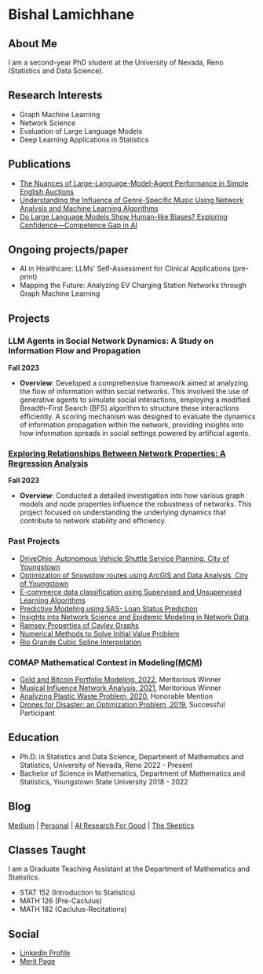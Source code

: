 # Bishal Lamichhane

## About Me

I am a second-year PhD student at the University of Nevada, Reno (Statistics and Data Science). 

## Research Interests

- Graph Machine Learning
- Network Science
- Evaluation of Large Language Models
- Deep Learning Applications in Statistics


## Publications

- [The Nuances of Large-Language-Model-Agent Performance in Simple English Auctions](https://www.researchgate.net/publication/378140244_The_Nuances_of_Large-Language-Model-Agent_Performance_in_Simple_English_Auctions) 
- [Understanding the Influence of Genre-Specific Music Using Network Analysis and Machine Learning Algorithms](https://www.mdpi.com/2504-2289/7/4/180)
- [Do Large Language Models Show Human-like Biases? Exploring Confidence—Competence Gap in AI](https://www.mdpi.com/2078-2489/15/2/92)

## Ongoing projects/paper 

- AI in Healthcare: LLMs' Self-Assessment for Clinical Applications (pre-print)
- Mapping the Future: Analyzing EV Charging Station Networks through Graph Machine Learning



## Projects

### LLM Agents in Social Network Dynamics: A Study on Information Flow and Propagation
**Fall 2023**

- **Overview**: Developed a comprehensive framework aimed at analyzing the flow of information within social networks. This involved the use of generative agents to simulate social interactions, employing a modified Breadth-First Search (BFS) algorithm to structure these interactions efficiently. A scoring mechanism  was designed to evaluate the dynamics of information propagation within the network, providing insights into how information spreads in social settings powered by artificial agents.

### [Exploring Relationships Between Network Properties: A Regression Analysis](https://drive.google.com/file/d/1zh2tkKHuKDTECH-Ijt_p2Sp3vEtIkHpu/view?usp=share_link)
**Fall 2023**

- **Overview**: Conducted a detailed investigation into how various graph models and node properties influence the robustness of networks. This project focused on understanding the underlying dynamics that contribute to network stability and efficiency.

### Past Projects 

- [DriveOhio, Autonomous Vehicle Shuttle Service Planning, City of Youngstown](https://drive.google.com/file/d/1dOO87v9rxENTf36T3mYNYQ7Y96aAUuAs/view?usp=share_link)
- [Optimization of Snowplow routes using ArcGIS and Data Analysis, City of Youngstown](https://drive.google.com/file/d/1z13Q6YpQUxOwi1Vhb39x1D4tKbLj2SVE/view?usp=share_link)
- [E-commerce data classification using Supervised and Unsupervised Learning Algorithms](https://drive.google.com/file/d/1H-YPUSb_gpAhn12CvyQE-hojeCLI7uKd/view?usp=share_link)
- [Predictive Modeling using SAS- Loan Status Prediction](https://drive.google.com/file/d/1AleYJ916rduuBiROS0tdDmKoXAHl-TxS/view?usp=share_link)
- [Insights into Network Science and Epidemic Modeling in Network Data](https://drive.google.com/file/d/1NYDL0OJl7_mQuKCtIgJtNUo31qxoW01U/view?usp=share_link)
- [Ramsey Properties of Cayley Graphs](https://drive.google.com/file/d/1VbcHch2Luyk1ZT7CGTUtRGUnXF9Waq80/view?usp=share_link)
- [Numerical Methods to Solve Initial Value Problem](https://drive.google.com/file/d/1rXN0zVkb5o79XPocqf88sCAsinY6diJ6/view?usp=share_link)
- [Rio Grande Cubic Spline Interpolation](https://drive.google.com/file/d/1E24_1epSe8QT-ZMYdIRN0xgMz0Toos8L/view?usp=share_link)

### COMAP Mathematical Contest in Modeling([MCM](https://www.contest.comap.com/undergraduate/contests/)) 

- [Gold and Bitcoin Portfolio Modeling, 2022](https://drive.google.com/file/d/1xftjrDIcdHBbYioAdFXh7kWbRrQsWtrr/view?usp=share_link), Meritorious Winner 
- [Musical Influence Network Analysis, 2021](https://drive.google.com/file/d/1rW55gNR1pfPGLMU1mO7NfIJUJqUgJSdE/view?usp=share_link), Meritorious Winner
- [Analyzing Plastic Waste Problem, 2020](https://drive.google.com/file/d/1G_zh8u8dzi1kN4I7EXj21vqOJY7xKAAA/view?usp=share_link), Honorable Mention
- [Drones for Disaster: an Optimization Problem, 2019](https://drive.google.com/file/d/1epSLIp4k7kVPFBjb52NCsZms6u5b_UUT/view?usp=share_link), Successful Participant 

## Education 

- Ph.D. in Statistics and Data Science, Department of Mathematics and Statistics, University of Nevada, Reno                2022 - Present
- Bachelor of Science in Mathematics, Department of Mathematics and Statistics, Youngstown State University                 2018 - 2022 

## Blog
[Medium](https://medium.com/@blamichhane314) | [Personal](https://eideticechoes.blogspot.com) | [AI Research For Good](https://www.airesearchforgood.org)  | [The Skeptics](https://meskeptic.wordpress.com)

## Classes Taught
I am a Graduate Teaching Assistant at the Department of Mathematics and Statistics. 
- STAT 152 (Introduction to Statistics)
- MATH 126 (Pre-Caclulus) 
- MATH 182 (Caclulus-Recitations)

## Social 
- [LinkedIn Profile](https://www.linkedin.com/in/bishal-lamichhane/)
- [Merit Page](https://meritpages.com/bishal513)


